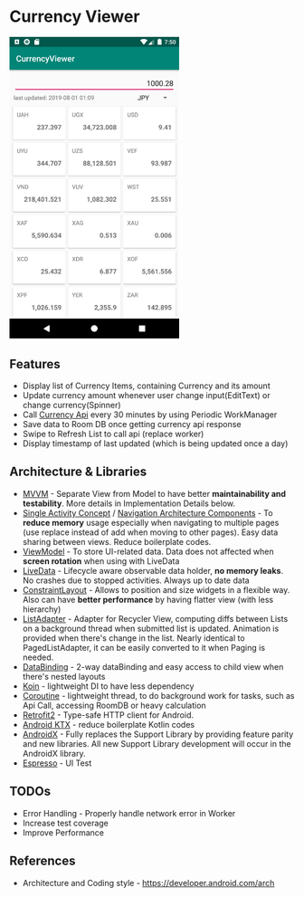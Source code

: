 # Currency Viewer

<img src="https://github.com/TktkOkym/CurrencyViewer/blob/master/Screenshot_1.png" width="300" />

## Features
* Display list of Currency Items, containing Currency and its amount
* Update currency amount whenever user change input(EditText) or change currency(Spinner)
* Call [Currency Api](https://currencylayer.com/documentation) every 30 minutes by using Periodic WorkManager
* Save data to Room DB once getting currency api response
* Swipe to Refresh List to call api (replace worker)
* Display timestamp of last updated (which is being updated once a day)

## Architecture & Libraries
* [MVVM](https://github.com/googlesamples/android-architecture/tree/todo-mvvm-live-kotlin/) - Separate View from Model to have better **maintainability and testability**. More details in Implementation Details below.
* [Single Activity Concept](https://www.youtube.com/watch?v=2k8x8V77CrU) / [Navigation Architecture Components](https://developer.android.com/guide/navigation/) - To **reduce memory** usage especially when navigating to multiple pages (use replace instead of add when moving to other pages). Easy data sharing between views. Reduce boilerplate codes. 
* [ViewModel](https://developer.android.com/reference/androidx/lifecycle/ViewModel.html) - To store UI-related data. Data does not affected when **screen rotation** when using with LiveData
* [LiveData](https://developer.android.com/topic/libraries/architecture/livedata) -  Lifecycle aware observable data holder, **no memory leaks**. No crashes due to stopped activities. Always up to date data 
* [ConstraintLayout](https://developer.android.com/reference/android/support/constraint/ConstraintLayout) - Allows to position and size widgets in a flexible way. Also can have **better performance** by having flatter view (with less hierarchy)
* [ListAdapter](https://developer.android.com/reference/kotlin/androidx/recyclerview/widget/ListAdapter) - Adapter for Recycler View, computing diffs between Lists on a background thread when submitted list is updated. Animation is provided when there's change in the list. Nearly identical to PagedListAdapter, it can be easily converted to it when Paging is needed.
* [DataBinding](https://developer.android.com/topic/libraries/data-binding/) - 2-way dataBinding and easy access to child view when there's nested layouts
* [Koin](https://github.com/InsertKoinIO/koin) - lightweight DI to have less dependency
* [Coroutine](https://kotlinlang.org/docs/reference/coroutines-overview.html) - lightweight thread, to do background work for tasks, such as Api Call, accessing RoomDB or heavy calculation
* [Retrofit2](https://square.github.io/retrofit/) - Type-safe HTTP client for Android. 
* [Android KTX](https://developer.android.com/kotlin/ktx) - reduce boilerplate Kotlin codes
* [AndroidX](https://developer.android.com/jetpack/androidx) - Fully replaces the Support Library by providing feature parity and new libraries. All new Support Library development will occur in the AndroidX library.
* [Espresso](https://developer.android.com/training/testing/espresso) - UI Test

## TODOs
* Error Handling - Properly handle network error in Worker
* Increase test coverage
* Improve Performance

## References
* Architecture and Coding style - https://developer.android.com/arch
